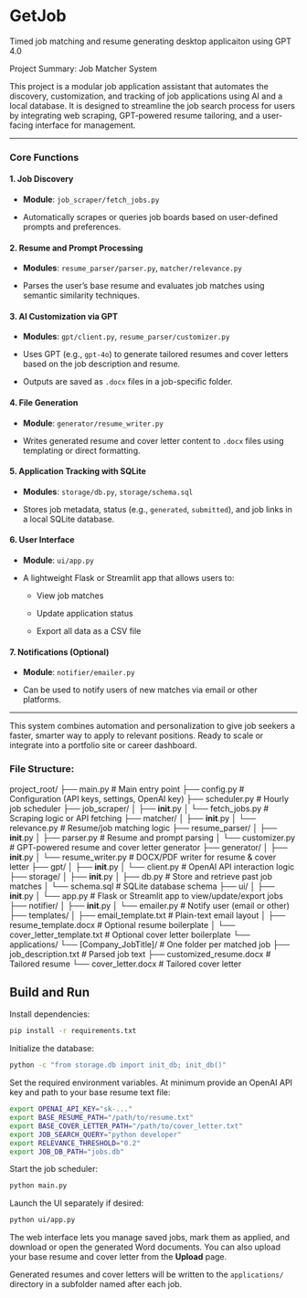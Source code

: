 # GetJob
Timed job matching and resume generating desktop applicaiton using GPT 4.0

Project Summary: Job Matcher System

This project is a modular job application assistant that automates the discovery, customization, and tracking of job applications using AI and a local database. It is designed to streamline the job search process for users by integrating web scraping, GPT-powered resume tailoring, and a user-facing interface for management.

---

### **Core Functions**

#### 1. **Job Discovery**

- **Module**: `job_scraper/fetch_jobs.py`
    
- Automatically scrapes or queries job boards based on user-defined prompts and preferences.
    

#### 2. **Resume and Prompt Processing**

- **Modules**: `resume_parser/parser.py`, `matcher/relevance.py`
    
- Parses the user’s base resume and evaluates job matches using semantic similarity techniques.
    

#### 3. **AI Customization via GPT**

- **Modules**: `gpt/client.py`, `resume_parser/customizer.py`
    
- Uses GPT (e.g., `gpt-4o`) to generate tailored resumes and cover letters based on the job description and resume.
    
- Outputs are saved as `.docx` files in a job-specific folder.
    

#### 4. **File Generation**

- **Module**: `generator/resume_writer.py`
    
- Writes generated resume and cover letter content to `.docx` files using templating or direct formatting.
    

#### 5. **Application Tracking with SQLite**

- **Modules**: `storage/db.py`, `storage/schema.sql`
    
- Stores job metadata, status (e.g., `generated`, `submitted`), and job links in a local SQLite database.
    

#### 6. **User Interface**

- **Module**: `ui/app.py`
    
- A lightweight Flask or Streamlit app that allows users to:
    
    - View job matches
        
    - Update application status
        
    - Export all data as a CSV file
        

#### 7. **Notifications (Optional)**

- **Module**: `notifier/emailer.py`
    
- Can be used to notify users of new matches via email or other platforms.
    

---

This system combines automation and personalization to give job seekers a faster, smarter way to apply to relevant positions. Ready to scale or integrate into a portfolio site or career dashboard.




### File Structure:
project_root/
├── main.py                        # Main entry point
├── config.py                      # Configuration (API keys, settings, OpenAI key)
├── scheduler.py                   # Hourly job scheduler
├── job_scraper/
│   ├── __init__.py
│   └── fetch_jobs.py              # Scraping logic or API fetching
├── matcher/
│   ├── __init__.py
│   └── relevance.py               # Resume/job matching logic
├── resume_parser/
│   ├── __init__.py
│   ├── parser.py                  # Resume and prompt parsing
│   └── customizer.py              # GPT-powered resume and cover letter generator
├── generator/
│   ├── __init__.py
│   └── resume_writer.py           # DOCX/PDF writer for resume & cover letter
├── gpt/
│   ├── __init__.py
│   └── client.py                  # OpenAI API interaction logic
├── storage/
│   ├── __init__.py
│   ├── db.py                      # Store and retrieve past job matches
│   └── schema.sql                 # SQLite database schema
├── ui/
│   ├── __init__.py
│   └── app.py                     # Flask or Streamlit app to view/update/export jobs
├── notifier/
│   ├── __init__.py
│   └── emailer.py                 # Notify user (email or other)
├── templates/
│   ├── email_template.txt         # Plain-text email layout
│   ├── resume_template.docx       # Optional resume boilerplate
│   └── cover_letter_template.txt  # Optional cover letter boilerplate
└── applications/
    └── [Company_JobTitle]/        # One folder per matched job
        ├── job_description.txt    # Parsed job text
        ├── customized_resume.docx # Tailored resume
        └── cover_letter.docx      # Tailored cover letter

## Build and Run

Install dependencies:

```bash
pip install -r requirements.txt
```

Initialize the database:

```bash
python -c "from storage.db import init_db; init_db()"
```


Set the required environment variables. At minimum provide an OpenAI API key and
path to your base resume text file:

```bash
export OPENAI_API_KEY="sk-..."
export BASE_RESUME_PATH="/path/to/resume.txt"
export BASE_COVER_LETTER_PATH="/path/to/cover_letter.txt"
export JOB_SEARCH_QUERY="python developer"
export RELEVANCE_THRESHOLD="0.2"
export JOB_DB_PATH="jobs.db"
```


Start the job scheduler:

```bash
python main.py
```

Launch the UI separately if desired:

```bash
python ui/app.py
```
The web interface lets you manage saved jobs, mark them as applied, and
download or open the generated Word documents. You can also upload your
base resume and cover letter from the **Upload** page.

Generated resumes and cover letters will be written to the `applications/`
directory in a subfolder named after each job.

